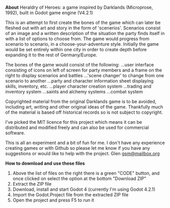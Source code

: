 **About**
Heraldry of Heroes: a game inspired by Darklands (Microprose, 1992), built in Godot game engine (V4.2.1)

This is an attempt to first create the bones of the game which can later be fleshed out with art and story in the form of 'scenerios'.
Scenarios consist of an image and a written description of the situation the party finds itself in with a list of options to choose from.
The game would progress from scenario to scenario, in a choose-your-adventure style.
Initially the game would be set entirely within one city in order to create depth before expanding it to the rest of Germany/Europe.

The bones of the game would consist of the following:
  ...user interface consisting of icons on left of screen for party members and a frame on the right to display scenarios and battles
  ...'scene changer' to change from one scenario to another
  ...party and character information sheet displaying skills, inventory, etc.
  ...player character creation system
  ...trading and inventory system
  ...saints and alchemy systems
  ...combat system

Copyrighted material from the original Darklands game is to be avoided, including art, writing and other original ideas of the game.
Thankfully much of the material is based off historical records so is not subject to copyright.

I've picked the MIT licence for this project which means it can be distributed and modified freely and can also be used for commercial software.

This is all an experiment and a bit of fun for me. I don't have any experience creating games or with Github so please let me know if you have any suggestions or would like to help with the project.
Glen gsm@mailbox.org

**How to download and use these files**
1) Above the list of files on the right there is a green "CODE" button, and once clicked on select the option at the bottom "Download ZIP"
2) Extract the ZIP file
3) Download, install and start Godot 4 (currently I'm using Godot 4.2.1)
4) Import the Godot.Project file from the extracted ZIP file
5) Open the project and press F5 to run it

